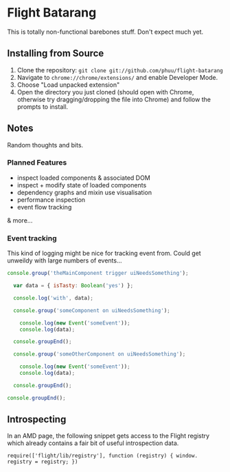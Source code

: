 # Flight Batarang

This is totally non-functional barebones stuff. Don't expect much yet.

## Installing from Source

1.  Clone the repository: `git clone git://github.com/phuu/flight-batarang`
2.  Navigate to `chrome://chrome/extensions/` and enable Developer Mode.
3.  Choose "Load unpacked extension"
4.  Open the directory you just cloned (should open with Chrome, otherwise try dragging/dropping the file into Chrome) and follow the prompts to install.

## Notes

Random thoughts and bits.

### Planned Features

- inspect loaded components & associated DOM
- inspect + modify state of loaded components
- dependency graphs and mixin use visualisation
- performance inspection
- event flow tracking

& more...

### Event tracking

This kind of logging might be nice for tracking event from. Could get unweildy with large numbers of events...

```javascript
console.group('theMainComponent trigger uiNeedsSomething');

  var data = { isTasty: Boolean('yes') };

  console.log('with', data);

  console.group('someComponent on uiNeedsSomething');

    console.log(new Event('someEvent'));
    console.log(data);

  console.groupEnd();

  console.group('someOtherComponent on uiNeedsSomething');

    console.log(new Event('someEvent'));
    console.log(data);

  console.groupEnd();

console.groupEnd();
```

## Introspecting

In an AMD page, the following snippet gets access to the Flight registry which already contains a fair bit of useful introspection data.

```
require(['flight/lib/registry'], function (registry) { window. registry = registry; })
```
